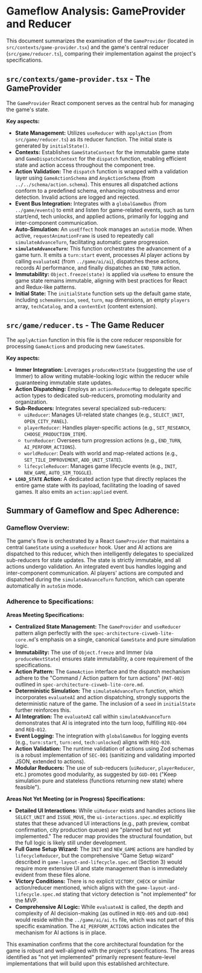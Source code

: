 # Gameflow Analysis: GameProvider and Reducer

This document summarizes the examination of the `GameProvider` (located in `src/contexts/game-provider.tsx`) and the game's central reducer (`src/game/reducer.ts`), comparing their implementation against the project's specifications.

## `src/contexts/game-provider.tsx` - The GameProvider

The `GameProvider` React component serves as the central hub for managing the game's state.

**Key aspects:**

*   **State Management:** Utilizes `useReducer` with `applyAction` (from `src/game/reducer.ts`) as its reducer function. The initial state is generated by `initialState()`.
*   **Contexts:** Establishes `GameStateContext` for the immutable game state and `GameDispatchContext` for the `dispatch` function, enabling efficient state and action access throughout the component tree.
*   **Action Validation:** The `dispatch` function is wrapped with a validation layer using `GameActionSchema` and `AnyActionSchema` (from `../../schema/action.schema`). This ensures all dispatched actions conform to a predefined schema, enhancing robustness and error detection. Invalid actions are logged and rejected.
*   **Event Bus Integration:** Integrates with a `globalGameBus` (from `../game/events`) to emit and listen for game-related events, such as turn start/end, tech unlocks, and applied actions, primarily for logging and inter-component communication.
*   **Auto-Simulation:** An `useEffect` hook manages an `autoSim` mode. When active, `requestAnimationFrame` is used to repeatedly call `simulateAdvanceTurn`, facilitating automatic game progression.
*   **`simulateAdvanceTurn`:** This function orchestrates the advancement of a game turn. It emits a `turn:start` event, processes AI player actions by calling `evaluateAI` (from `../game/ai/ai`), dispatches these actions, records AI performance, and finally dispatches an `END_TURN` action.
*   **Immutability:** `Object.freeze(state)` is applied via `useMemo` to ensure the game state remains immutable, aligning with best practices for React and Redux-like patterns.
*   **Initial State:** The `initialState` function sets up the default game state, including `schemaVersion`, `seed`, `turn`, `map` dimensions, an empty `players` array, `techCatalog`, and a `contentExt` (content extension).

## `src/game/reducer.ts` - The Game Reducer

The `applyAction` function in this file is the core reducer responsible for processing `GameAction`s and producing new `GameState`s.

**Key aspects:**

*   **Immer Integration:** Leverages `produceNextState` (suggesting the use of Immer) to allow writing mutable-looking logic within the reducer while guaranteeing immutable state updates.
*   **Action Dispatching:** Employs an `actionReducerMap` to delegate specific action types to dedicated sub-reducers, promoting modularity and organization.
*   **Sub-Reducers:** Integrates several specialized sub-reducers:
    *   `uiReducer`: Manages UI-related state changes (e.g., `SELECT_UNIT`, `OPEN_CITY_PANEL`).
    *   `playerReducer`: Handles player-specific actions (e.g., `SET_RESEARCH`, `CHOOSE_PRODUCTION_ITEM`).
    *   `turnReducer`: Oversees turn progression actions (e.g., `END_TURN`, `AI_PERFORM_ACTIONS`).
    *   `worldReducer`: Deals with world and map-related actions (e.g., `SET_TILE_IMPROVEMENT`, `ADD_UNIT_STATE`).
    *   `lifecycleReducer`: Manages game lifecycle events (e.g., `INIT`, `NEW_GAME`, `AUTO_SIM_TOGGLE`).
*   **`LOAD_STATE` Action:** A dedicated action type that directly replaces the entire game state with its payload, facilitating the loading of saved games. It also emits an `action:applied` event.

## Summary of Gameflow and Spec Adherence:

### Gameflow Overview:

The game's flow is orchestrated by a React `GameProvider` that maintains a central `GameState` using a `useReducer` hook. User and AI actions are dispatched to this reducer, which then intelligently delegates to specialized sub-reducers for state updates. The state is strictly immutable, and all actions undergo validation. An integrated event bus handles logging and inter-component communication. AI players' actions are computed and dispatched during the `simulateAdvanceTurn` function, which can operate automatically in `autoSim` mode.

### Adherence to Specifications:

**Areas Meeting Specifications:**

*   **Centralized State Management:** The `GameProvider` and `useReducer` pattern align perfectly with the `spec-architecture-civweb-lite-core.md`'s emphasis on a single, canonical `GameState` and pure simulation logic.
*   **Immutability:** The use of `Object.freeze` and Immer (via `produceNextState`) ensures state immutability, a core requirement of the specifications.
*   **Action Pattern:** The `GameAction` interface and the dispatch mechanism adhere to the "Command / Action pattern for turn actions" (`PAT-002`) outlined in `spec-architecture-civweb-lite-core.md`.
*   **Deterministic Simulation:** The `simulateAdvanceTurn` function, which incorporates `evaluateAI` and action dispatching, strongly supports the deterministic nature of the game. The inclusion of a `seed` in `initialState` further reinforces this.
*   **AI Integration:** The `evaluateAI` call within `simulateAdvanceTurn` demonstrates that AI is integrated into the turn loop, fulfilling `REQ-004` and `REQ-012`.
*   **Event Logging:** The integration with `globalGameBus` for logging events (e.g., `turn:start`, `turn:end`, `tech:unlocked`) aligns with `REQ-020`.
*   **Action Validation:** The runtime validation of actions using Zod schemas is a robust implementation of `SEC-001` (sanitizing and validating imported JSON, extended to actions).
*   **Modular Reducers:** The use of sub-reducers (`uiReducer`, `playerReducer`, etc.) promotes good modularity, as suggested by `GUD-001` ("Keep simulation pure and stateless (functions returning new state) where feasible").

**Areas Not Yet Meeting (or in Progress) Specifications:**

*   **Detailed UI Interactions:** While `uiReducer` exists and handles actions like `SELECT_UNIT` and `ISSUE_MOVE`, the `ui-interactions.spec.md` explicitly states that these advanced UI interactions (e.g., path preview, combat confirmation, city production queues) are "planned but not yet implemented." The reducer map provides the structural foundation, but the full logic is likely still under development.
*   **Full Game Setup Wizard:** The `INIT` and `NEW_GAME` actions are handled by `lifecycleReducer`, but the comprehensive "Game Setup wizard" described in `game-layout-and-lifecycle.spec.md` (Section 3) would require more extensive UI and state management than is immediately evident from these files alone.
*   **Victory Conditions:** There is no explicit `VICTORY_CHECK` or similar action/reducer mentioned, which aligns with the `game-layout-and-lifecycle.spec.md` stating that victory detection is "not implemented" for the MVP.
*   **Comprehensive AI Logic:** While `evaluateAI` is called, the depth and complexity of AI decision-making (as outlined in `REQ-005` and `GUD-004`) would reside within the `../game/ai/ai.ts` file, which was not part of this specific examination. The `AI_PERFORM_ACTIONS` action indicates the mechanism for AI actions is in place.

This examination confirms that the core architectural foundation for the game is robust and well-aligned with the project's specifications. The areas identified as "not yet implemented" primarily represent feature-level implementations that will build upon this established architecture.